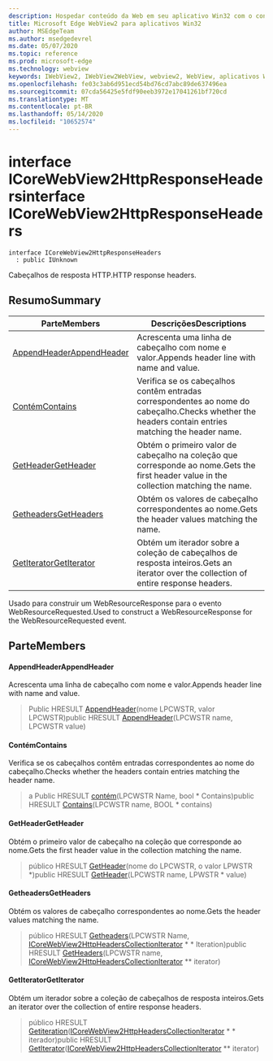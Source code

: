 ```yaml
---
description: Hospedar conteúdo da Web em seu aplicativo Win32 com o controle WebView2 do Microsoft Edge
title: Microsoft Edge WebView2 para aplicativos Win32
author: MSEdgeTeam
ms.author: msedgedevrel
ms.date: 05/07/2020
ms.topic: reference
ms.prod: microsoft-edge
ms.technology: webview
keywords: IWebView2, IWebView2WebView, webview2, WebView, aplicativos Win32, Win32, Edge, ICoreWebView2, ICoreWebView2Controller, controle do navegador, HTML Edge
ms.openlocfilehash: fe03c3ab6d951ecd54bd76cd7abc89de637496ea
ms.sourcegitcommit: 07cda56425e5fdf90eeb3972e17041261bf720cd
ms.translationtype: MT
ms.contentlocale: pt-BR
ms.lasthandoff: 05/14/2020
ms.locfileid: "10652574"
---
```

# <span data-ttu-id="b0742-104">interface ICoreWebView2HttpResponseHeaders</span><span class="sxs-lookup"><span data-stu-id="b0742-104">interface ICoreWebView2HttpResponseHeaders</span></span> 

```
interface ICoreWebView2HttpResponseHeaders
  : public IUnknown
```

<span data-ttu-id="b0742-105">Cabeçalhos de resposta HTTP.</span><span class="sxs-lookup"><span data-stu-id="b0742-105">HTTP response headers.</span></span>

## <span data-ttu-id="b0742-106">Resumo</span><span class="sxs-lookup"><span data-stu-id="b0742-106">Summary</span></span>

 <span data-ttu-id="b0742-107">Parte</span><span class="sxs-lookup"><span data-stu-id="b0742-107">Members</span></span>                        | <span data-ttu-id="b0742-108">Descrições</span><span class="sxs-lookup"><span data-stu-id="b0742-108">Descriptions</span></span>
--------------------------------|---------------------------------------------
[<span data-ttu-id="b0742-109">AppendHeader</span><span class="sxs-lookup"><span data-stu-id="b0742-109">AppendHeader</span></span>](#appendheader) | <span data-ttu-id="b0742-110">Acrescenta uma linha de cabeçalho com nome e valor.</span><span class="sxs-lookup"><span data-stu-id="b0742-110">Appends header line with name and value.</span></span>
[<span data-ttu-id="b0742-111">Contém</span><span class="sxs-lookup"><span data-stu-id="b0742-111">Contains</span></span>](#contains) | <span data-ttu-id="b0742-112">Verifica se os cabeçalhos contêm entradas correspondentes ao nome do cabeçalho.</span><span class="sxs-lookup"><span data-stu-id="b0742-112">Checks whether the headers contain entries matching the header name.</span></span>
[<span data-ttu-id="b0742-113">GetHeader</span><span class="sxs-lookup"><span data-stu-id="b0742-113">GetHeader</span></span>](#getheader) | <span data-ttu-id="b0742-114">Obtém o primeiro valor de cabeçalho na coleção que corresponde ao nome.</span><span class="sxs-lookup"><span data-stu-id="b0742-114">Gets the first header value in the collection matching the name.</span></span>
[<span data-ttu-id="b0742-115">Getheaders</span><span class="sxs-lookup"><span data-stu-id="b0742-115">GetHeaders</span></span>](#getheaders) | <span data-ttu-id="b0742-116">Obtém os valores de cabeçalho correspondentes ao nome.</span><span class="sxs-lookup"><span data-stu-id="b0742-116">Gets the header values matching the name.</span></span>
[<span data-ttu-id="b0742-117">GetIterator</span><span class="sxs-lookup"><span data-stu-id="b0742-117">GetIterator</span></span>](#getiterator) | <span data-ttu-id="b0742-118">Obtém um iterador sobre a coleção de cabeçalhos de resposta inteiros.</span><span class="sxs-lookup"><span data-stu-id="b0742-118">Gets an iterator over the collection of entire response headers.</span></span>

<span data-ttu-id="b0742-119">Usado para construir um WebResourceResponse para o evento WebResourceRequested.</span><span class="sxs-lookup"><span data-stu-id="b0742-119">Used to construct a WebResourceResponse for the WebResourceRequested event.</span></span>

## <span data-ttu-id="b0742-120">Parte</span><span class="sxs-lookup"><span data-stu-id="b0742-120">Members</span></span>

#### <span data-ttu-id="b0742-121">AppendHeader</span><span class="sxs-lookup"><span data-stu-id="b0742-121">AppendHeader</span></span> 

<span data-ttu-id="b0742-122">Acrescenta uma linha de cabeçalho com nome e valor.</span><span class="sxs-lookup"><span data-stu-id="b0742-122">Appends header line with name and value.</span></span>

> <span data-ttu-id="b0742-123">Public HRESULT [AppendHeader](#appendheader)(nome LPCWSTR, valor LPCWSTR)</span><span class="sxs-lookup"><span data-stu-id="b0742-123">public HRESULT [AppendHeader](#appendheader)(LPCWSTR name, LPCWSTR value)</span></span>

#### <span data-ttu-id="b0742-124">Contém</span><span class="sxs-lookup"><span data-stu-id="b0742-124">Contains</span></span> 

<span data-ttu-id="b0742-125">Verifica se os cabeçalhos contêm entradas correspondentes ao nome do cabeçalho.</span><span class="sxs-lookup"><span data-stu-id="b0742-125">Checks whether the headers contain entries matching the header name.</span></span>

> <span data-ttu-id="b0742-126">a Public HRESULT [contém](#contains)(LPCWSTR Name, bool \* Contains)</span><span class="sxs-lookup"><span data-stu-id="b0742-126">public HRESULT [Contains](#contains)(LPCWSTR name, BOOL \* contains)</span></span>

#### <span data-ttu-id="b0742-127">GetHeader</span><span class="sxs-lookup"><span data-stu-id="b0742-127">GetHeader</span></span> 

<span data-ttu-id="b0742-128">Obtém o primeiro valor de cabeçalho na coleção que corresponde ao nome.</span><span class="sxs-lookup"><span data-stu-id="b0742-128">Gets the first header value in the collection matching the name.</span></span>

> <span data-ttu-id="b0742-129">público HRESULT [GetHeader](#getheader)(nome do LPCWSTR, o valor LPWSTR \*)</span><span class="sxs-lookup"><span data-stu-id="b0742-129">public HRESULT [GetHeader](#getheader)(LPCWSTR name, LPWSTR \* value)</span></span>

#### <span data-ttu-id="b0742-130">Getheaders</span><span class="sxs-lookup"><span data-stu-id="b0742-130">GetHeaders</span></span> 

<span data-ttu-id="b0742-131">Obtém os valores de cabeçalho correspondentes ao nome.</span><span class="sxs-lookup"><span data-stu-id="b0742-131">Gets the header values matching the name.</span></span>

> <span data-ttu-id="b0742-132">público HRESULT [Getheaders](#getheaders)(LPCWSTR Name, [ICoreWebView2HttpHeadersCollectionIterator](icorewebview2httpheaderscollectioniterator.md) \* \* Iteration)</span><span class="sxs-lookup"><span data-stu-id="b0742-132">public HRESULT [GetHeaders](#getheaders)(LPCWSTR name, [ICoreWebView2HttpHeadersCollectionIterator](icorewebview2httpheaderscollectioniterator.md) \*\* iterator)</span></span>

#### <span data-ttu-id="b0742-133">GetIterator</span><span class="sxs-lookup"><span data-stu-id="b0742-133">GetIterator</span></span> 

<span data-ttu-id="b0742-134">Obtém um iterador sobre a coleção de cabeçalhos de resposta inteiros.</span><span class="sxs-lookup"><span data-stu-id="b0742-134">Gets an iterator over the collection of entire response headers.</span></span>

> <span data-ttu-id="b0742-135">público HRESULT [Getiteration](#getiterator)([ICoreWebView2HttpHeadersCollectionIterator](icorewebview2httpheaderscollectioniterator.md) \* \* iterador)</span><span class="sxs-lookup"><span data-stu-id="b0742-135">public HRESULT [GetIterator](#getiterator)([ICoreWebView2HttpHeadersCollectionIterator](icorewebview2httpheaderscollectioniterator.md) \*\* iterator)</span></span>


